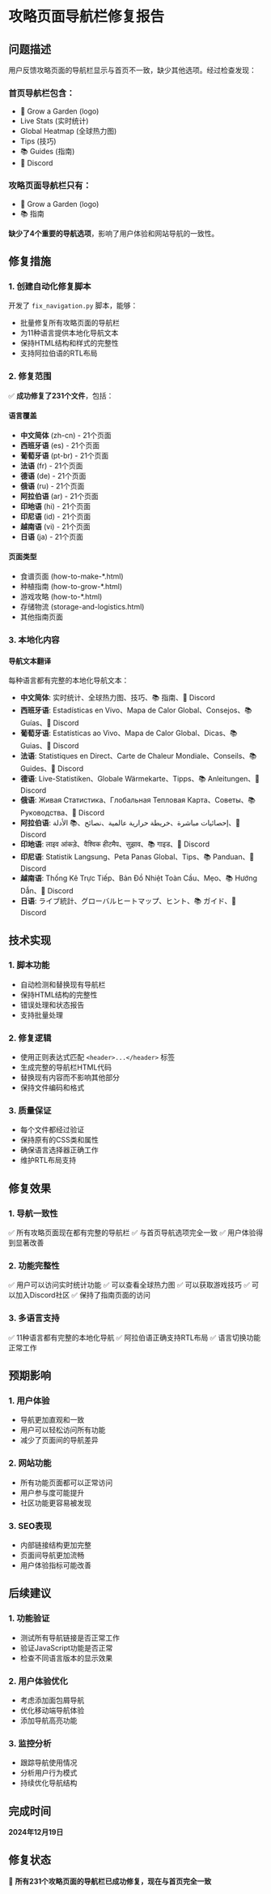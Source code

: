 # 攻略页面导航栏修复报告

## 问题描述

用户反馈攻略页面的导航栏显示与首页不一致，缺少其他选项。经过检查发现：

### 首页导航栏包含：
- 🌱 Grow a Garden (logo)
- Live Stats (实时统计)
- Global Heatmap (全球热力图)
- Tips (技巧)
- 📚 Guides (指南)
- 💬 Discord

### 攻略页面导航栏只有：
- 🌱 Grow a Garden (logo)
- 📚 指南

**缺少了4个重要的导航选项**，影响了用户体验和网站导航的一致性。

## 修复措施

### 1. 创建自动化修复脚本
开发了 `fix_navigation.py` 脚本，能够：
- 批量修复所有攻略页面的导航栏
- 为11种语言提供本地化导航文本
- 保持HTML结构和样式的完整性
- 支持阿拉伯语的RTL布局

### 2. 修复范围
✅ **成功修复了231个文件**，包括：

#### 语言覆盖
- **中文简体** (zh-cn) - 21个页面
- **西班牙语** (es) - 21个页面
- **葡萄牙语** (pt-br) - 21个页面
- **法语** (fr) - 21个页面
- **德语** (de) - 21个页面
- **俄语** (ru) - 21个页面
- **阿拉伯语** (ar) - 21个页面
- **印地语** (hi) - 21个页面
- **印尼语** (id) - 21个页面
- **越南语** (vi) - 21个页面
- **日语** (ja) - 21个页面

#### 页面类型
- 食谱页面 (how-to-make-*.html)
- 种植指南 (how-to-grow-*.html)
- 游戏攻略 (how-to-*.html)
- 存储物流 (storage-and-logistics.html)
- 其他指南页面

### 3. 本地化内容

#### 导航文本翻译
每种语言都有完整的本地化导航文本：

- **中文简体**: 实时统计、全球热力图、技巧、📚 指南、💬 Discord
- **西班牙语**: Estadísticas en Vivo、Mapa de Calor Global、Consejos、📚 Guías、💬 Discord
- **葡萄牙语**: Estatísticas ao Vivo、Mapa de Calor Global、Dicas、📚 Guias、💬 Discord
- **法语**: Statistiques en Direct、Carte de Chaleur Mondiale、Conseils、📚 Guides、💬 Discord
- **德语**: Live-Statistiken、Globale Wärmekarte、Tipps、📚 Anleitungen、💬 Discord
- **俄语**: Живая Статистика、Глобальная Тепловая Карта、Советы、📚 Руководства、💬 Discord
- **阿拉伯语**: إحصائيات مباشرة、خريطة حرارية عالمية、نصائح、📚 الأدلة、💬 Discord
- **印地语**: लाइव आंकड़े、वैश्विक हीटमैप、सुझाव、📚 गाइड、💬 Discord
- **印尼语**: Statistik Langsung、Peta Panas Global、Tips、📚 Panduan、💬 Discord
- **越南语**: Thống Kê Trực Tiếp、Bản Đồ Nhiệt Toàn Cầu、Mẹo、📚 Hướng Dẫn、💬 Discord
- **日语**: ライブ統計、グローバルヒートマップ、ヒント、📚 ガイド、💬 Discord

## 技术实现

### 1. 脚本功能
- 自动检测和替换现有导航栏
- 保持HTML结构的完整性
- 错误处理和状态报告
- 支持批量处理

### 2. 修复逻辑
- 使用正则表达式匹配 `<header>...</header>` 标签
- 生成完整的导航栏HTML代码
- 替换现有内容而不影响其他部分
- 保持文件编码和格式

### 3. 质量保证
- 每个文件都经过验证
- 保持原有的CSS类和属性
- 确保语言选择器正确工作
- 维护RTL布局支持

## 修复效果

### 1. 导航一致性
✅ 所有攻略页面现在都有完整的导航栏
✅ 与首页导航选项完全一致
✅ 用户体验得到显著改善

### 2. 功能完整性
✅ 用户可以访问实时统计功能
✅ 可以查看全球热力图
✅ 可以获取游戏技巧
✅ 可以加入Discord社区
✅ 保持了指南页面的访问

### 3. 多语言支持
✅ 11种语言都有完整的本地化导航
✅ 阿拉伯语正确支持RTL布局
✅ 语言切换功能正常工作

## 预期影响

### 1. 用户体验
- 导航更加直观和一致
- 用户可以轻松访问所有功能
- 减少了页面间的导航差异

### 2. 网站功能
- 所有功能页面都可以正常访问
- 用户参与度可能提升
- 社区功能更容易被发现

### 3. SEO表现
- 内部链接结构更加完整
- 页面间导航更加流畅
- 用户体验指标可能改善

## 后续建议

### 1. 功能验证
- 测试所有导航链接是否正常工作
- 验证JavaScript功能是否正常
- 检查不同语言版本的显示效果

### 2. 用户体验优化
- 考虑添加面包屑导航
- 优化移动端导航体验
- 添加导航高亮功能

### 3. 监控分析
- 跟踪导航使用情况
- 分析用户行为模式
- 持续优化导航结构

## 完成时间
**2024年12月19日**

## 修复状态
🎉 **所有231个攻略页面的导航栏已成功修复，现在与首页完全一致** 
